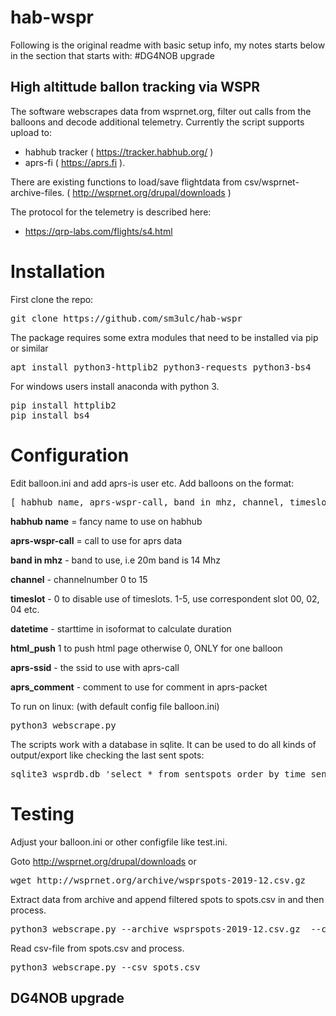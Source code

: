 # hab-wspr
Following is the original readme with basic setup info, my notes starts below in the section that starts with: #DG4NOB upgrade


## High altittude ballon tracking via WSPR

The software webscrapes data from wsprnet.org, filter out calls from the balloons and decode additional telemetry. Currently the script supports upload to:

* habhub tracker ( https://tracker.habhub.org/ )
* aprs-fi ( https://aprs.fi ).

There are existing functions to load/save flightdata from csv/wsprnet-archive-files.
( http://wsprnet.org/drupal/downloads )

The protocol for the telemetry is described here:

* https://qrp-labs.com/flights/s4.html


# Installation

First clone the repo:

<pre>
git clone https://github.com/sm3ulc/hab-wspr
</pre>

The package requires some extra modules that need to be installed via pip or similar

<pre>
apt install python3-httplib2 python3-requests python3-bs4
</pre>


For windows users install anaconda with python 3.

<pre>
pip install httplib2
pip install bs4
</pre>

# Configuration

Edit balloon.ini and add aprs-is user etc. Add balloons on the format:

<pre>
[ habhub name, aprs-wspr-call, band in mhz, channel, timeslot, datetime, html_push, aprs-ssid, aprs_comment]
</pre>


**habhub name** = fancy name to use on habhub

**aprs-wspr-call** = call to use for aprs data

**band in mhz** - band to use, i.e 20m band is 14 Mhz

**channel** - channelnumber 0 to 15

**timeslot** - 0 to disable use of timeslots. 1-5, use correspondent slot 00, 02, 04 etc.

**datetime** - starttime in isoformat to calculate duration

**html_push** 1 to push html page otherwise 0, ONLY for one balloon

**aprs-ssid** - the ssid to use with aprs-call

**aprs_comment** - comment to use for comment in aprs-packet


To run on linux: (with default config file balloon.ini)

<pre>
python3 webscrape.py
</pre>


The scripts work with a database in sqlite. It can be used to do all kinds of output/export like checking the last sent spots:

<pre>
sqlite3 wsprdb.db 'select * from sentspots order by time_sent desc limit 30'
</pre>

# Testing

Adjust your balloon.ini or other configfile like test.ini.

Goto http://wsprnet.org/drupal/downloads or

<pre>
wget http://wsprnet.org/archive/wsprspots-2019-12.csv.gz
</pre>

Extract data from archive and append filtered spots to spots.csv in and then process. 

<pre>
python3 webscrape.py --archive wsprspots-2019-12.csv.gz  --conf test.ini	 
</pre>

Read csv-file from spots.csv and process. 

<pre>
python3 webscrape.py --csv spots.csv
</pre>

## DG4NOB upgrade





